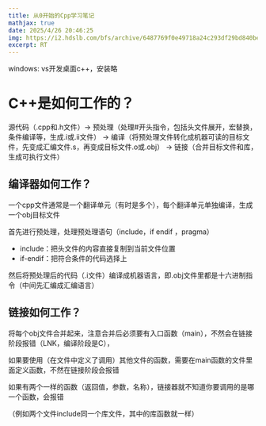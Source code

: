 ```yaml
---
title: 从0开始的Cpp学习笔记
mathjax: true
date: 2025/4/26 20:46:25
img: https://i2.hdslb.com/bfs/archive/6487769f0e49718a24c293df29bd840be0ca2e9c.png
excerpt: RT
---
```

windows: vs开发桌面c++，安装略

# C++是如何工作的？

源代码（.cpp和.h文件）-> 预处理（处理#开头指令，包括头文件展开，宏替换，条件编译等，生成.i或.ii文件） -> 编译（将预处理文件转化成机器可读的目标文件，先变成汇编文件.s，再变成目标文件.o或.obj） -> 链接（合并目标文件和库，生成可执行文件）

## 编译器如何工作？

一个cpp文件通常是一个翻译单元（有时是多个），每个翻译单元单独编译，生成一个obj目标文件

首先进行预处理，处理预处理语句（include，if endif ，pragma）

- include：把头文件的内容直接复制到当前文件位置
- if-endif：把符合条件的代码选择上

然后将预处理后的代码（.i文件）编译成机器语言，即.obj文件里都是十六进制指令（中间先汇编成汇编语言）

## 链接如何工作？

将每个obj文件合并起来，注意合并后必须要有入口函数（main），不然会在链接阶段报错（LNK，编译阶段是C），

如果要使用（在文件中定义了调用）其他文件的函数，需要在main函数的文件里面定义函数，不然在链接阶段会报错

如果有两个一样的函数（返回值，参数，名称），链接器就不知道你要调用的是哪一个函数，会报错

（例如两个文件include同一个库文件，其中的库函数就一样）

